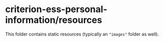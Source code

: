 # criterion-ess-personal-information/resources

This folder contains static resources (typically an `"images"` folder as well).
